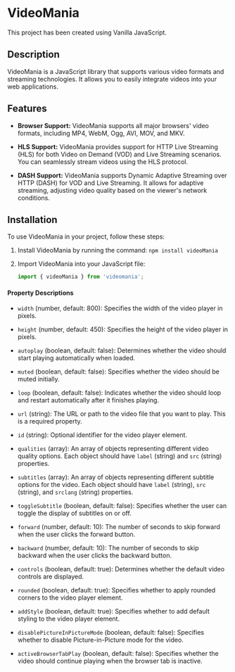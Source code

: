 # VideoMania

This project has been created using Vanilla JavaScript.

## Description

VideoMania is a JavaScript library that supports various video formats and streaming technologies. It allows you to easily integrate videos into your web applications.

## Features

- **Browser Support:** VideoMania supports all major browsers' video formats, including MP4, WebM, Ogg, AVI, MOV, and MKV.

- **HLS Support:** VideoMania provides support for HTTP Live Streaming (HLS) for both Video on Demand (VOD) and Live Streaming scenarios. You can seamlessly stream videos using the HLS protocol.

- **DASH Support:** VideoMania supports Dynamic Adaptive Streaming over HTTP (DASH) for VOD and Live Streaming. It allows for adaptive streaming, adjusting video quality based on the viewer's network conditions.

## Installation

To use VideoMania in your project, follow these steps:

1. Install VideoMania by running the command: `npm install videoMania`

2. Import VideoMania into your JavaScript file:

   ```javascript
   import { videoMania } from 'videomania';

#### Property Descriptions

- `width` (number, default: 800): Specifies the width of the video player in pixels.

- `height` (number, default: 450): Specifies the height of the video player in pixels.

- `autoplay` (boolean, default: false): Determines whether the video should start playing automatically when loaded.

- `muted` (boolean, default: false): Specifies whether the video should be muted initially.

- `loop` (boolean, default: false): Indicates whether the video should loop and restart automatically after it finishes playing.

- `url` (string): The URL or path to the video file that you want to play. This is a required property.

- `id` (string): Optional identifier for the video player element.

- `qualities` (array): An array of objects representing different video quality options. Each object should have `label` (string) and `src` (string) properties.

- `subtitles` (array): An array of objects representing different subtitle options for the video. Each object should have `label` (string), `src` (string), and `srclang` (string) properties.

- `toggleSubtitle` (boolean, default: false): Specifies whether the user can toggle the display of subtitles on or off.

- `forward` (number, default: 10): The number of seconds to skip forward when the user clicks the forward button.

- `backward` (number, default: 10): The number of seconds to skip backward when the user clicks the backward button.

- `controls` (boolean, default: true): Determines whether the default video controls are displayed.

- `rounded` (boolean, default: true): Specifies whether to apply rounded corners to the video player element.

- `addStyle` (boolean, default: true): Specifies whether to add default styling to the video player element.

- `disablePictureInPictureMode` (boolean, default: false): Specifies whether to disable Picture-in-Picture mode for the video.

- `activeBrowserTabPlay` (boolean, default: false): Specifies whether the video should continue playing when the browser tab is inactive.